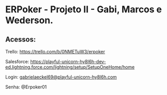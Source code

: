 # ERPoker - Projeto II - Gabi, Marcos e Wederson.

## Acessos:

Trello: https://trello.com/b/0NMETuW3/erpoker  

Salesforce: https://playful-unicorn-hy8l6h-dev-ed.lightning.force.com/lightning/setup/SetupOneHome/home  

Login: gabrielaeckel69@playful-unicorn-hy8l6h.com  

Senha: @Erpoker01  

